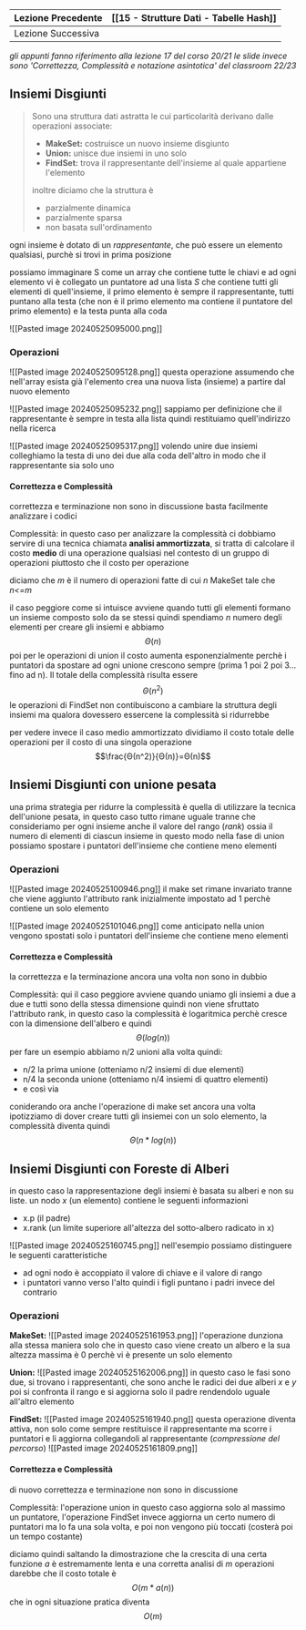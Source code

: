| Lezione Precedente | [[15 - Strutture Dati - Tabelle Hash]] |
| ------------------ | -------------------------------------- |
| Lezione Successiva |                                        |
_gli appunti fanno riferimento alla lezione 17 del corso 20/21 le slide invece sono 'Correttezza, Complessità e notazione asintotica' del classroom 22/23_

## Insiemi Disgiunti
>Sono una struttura dati astratta le cui particolarità derivano dalle operazioni associate:
>- **MakeSet:** costruisce un nuovo insieme disgiunto
>- **Union:** unisce due insiemi in uno solo
>- **FindSet:** trova il rappresentante dell'insieme al quale appartiene l'elemento
>
>inoltre diciamo che la struttura è
>- parzialmente dinamica
>- parzialmente sparsa
>- non basata sull'ordinamento

ogni insieme è dotato di un *rappresentante*, che può essere un elemento qualsiasi, purchè si trovi in prima posizione 

possiamo immaginare S come un array che contiene tutte le chiavi e ad ogni elemento vi è collegato un puntatore ad una lista *S* che contiene tutti gli elementi di quell'insieme, il primo elemento è sempre il rappresentante, tutti puntano alla testa (che non è il primo elemento ma contiene il puntatore del primo elemento) e la testa punta alla coda

![[Pasted image 20240525095000.png]]

### Operazioni
![[Pasted image 20240525095128.png]]
questa operazione assumendo che nell'array esista già l'elemento crea una nuova lista (insieme) a partire dal nuovo elemento

![[Pasted image 20240525095232.png]]
sappiamo per definizione che il rappresentante è sempre in testa alla lista quindi restituiamo quell'indirizzo nella ricerca

![[Pasted image 20240525095317.png]]
volendo unire due insiemi colleghiamo la testa di uno dei due alla coda dell'altro in modo che il rappresentante sia solo uno 

#### Correttezza e Complessità
correttezza e terminazione non sono in discussione basta facilmente analizzare i codici

Complessità:
in questo caso per analizzare la complessità ci dobbiamo servire di una tecnica chiamata **analisi ammortizzata**, si tratta di calcolare il costo **medio** di una operazione qualsiasi nel contesto di un gruppo di operazioni piuttosto che il costo per operazione

diciamo che *m* è il numero di operazioni fatte di cui *n* MakeSet tale che *n<=m*

il caso peggiore come si intuisce avviene quando tutti gli elementi formano un insieme composto solo da se stessi quindi spendiamo *n* numero degli elementi per creare gli insiemi e abbiamo $$Θ(n)$$poi per le operazioni di union il costo aumenta esponenzialmente perchè i puntatori da spostare ad ogni unione crescono sempre (prima 1 poi 2 poi 3... fino ad n).
Il totale della complessità risulta essere $$Θ(n^2)$$ le operazioni di FindSet non contibuiscono a cambiare la struttura degli insiemi ma qualora dovessero essercene la complessità si ridurrebbe

per vedere invece il caso medio ammortizzato dividiamo il costo totale delle operazioni per il costo di una singola operazione $$\frac{Θ(n^2)}{Θ(n)}=Θ(n)$$
## Insiemi Disgiunti con unione pesata
una prima strategia per ridurre la complessità è quella di utilizzare la tecnica dell'unione pesata, in questo caso tutto rimane uguale tranne che consideriamo per ogni insieme anche il valore del rango (*rank*) ossia il numero di elementi di ciascun insieme in questo modo nella fase di union possiamo spostare i puntatori dell'insieme che contiene meno elementi

### Operazioni
![[Pasted image 20240525100946.png]]
il make set rimane invariato tranne che viene aggiunto l'attributo rank inizialmente impostato ad 1 perchè contiene un solo elemento

![[Pasted image 20240525101046.png]]
come anticipato nella union vengono spostati solo i puntatori dell'insieme che contiene meno elementi

#### Correttezza e Complessità
la correttezza e la terminazione ancora una volta non sono in dubbio

Complessità:
qui il caso peggiore avviene quando uniamo gli insiemi a due a due e tutti sono della stessa dimensione quindi non viene sfruttato l'attributo rank, in questo caso la complessità è logaritmica perchè cresce con la dimensione dell'albero e quindi $$Θ(log(n))$$per fare un esempio abbiamo n/2 unioni alla volta quindi:
- n/2 la prima unione (otteniamo n/2 insiemi di due elementi)
- n/4 la seconda unione (otteniamo n/4 insiemi di quattro elementi)
- e così via

coniderando ora anche l'operazione di make set ancora una volta ipotizziamo di dover creare tutti gli insiemei con un solo elemento, la complessità diventa quindi $$Θ(n*log(n))$$
## Insiemi Disgiunti con Foreste di Alberi
in questo caso la rappresentazione degli insiemi è basata su alberi e non su liste.
un nodo *x* (un elemento) contiene le seguenti informazioni
- x.p (il padre)
- x.rank (un limite superiore all'altezza del sotto-albero radicato in x)

![[Pasted image 20240525160745.png]]
nell'esempio possiamo distinguere le seguenti caratteristiche
- ad ogni nodo è accoppiato il valore di chiave e il valore di rango
- i puntatori vanno verso l'alto quindi i figli puntano i padri invece del contrario

### Operazioni
**MakeSet:**
![[Pasted image 20240525161953.png]]
l'operazione dunziona alla stessa maniera solo che in questo caso viene creato un albero e la sua altezza massima è 0 perchè vi è presente un solo elemento

**Union:**
![[Pasted image 20240525162006.png]]
in questo caso le fasi sono due, si trovano i rappresentanti, che sono anche le radici dei due alberi *x* e *y* poi si confronta il rango e si aggiorna solo il padre rendendolo uguale all'altro elemento

**FindSet:** 
![[Pasted image 20240525161940.png]]
questa operazione diventa attiva, non solo come sempre restituisce il rappresentante ma scorre i puntatori e li aggiorna collegandoli al rappresentante (*compressione del percorso*)
![[Pasted image 20240525161809.png]]

#### Correttezza e Complessità
di nuovo correttezza e terminazione non sono in discussione

Complessità:
l'operazione union in questo caso aggiorna solo al massimo un puntatore, l'operazione FindSet invece aggiorna un certo numero di puntatori ma lo fa una sola volta, e poi non vengono più toccati (costerà poi un tempo costante) 

diciamo quindi saltando la dimostrazione che la crescita di una certa funzione *a* è estremamente lenta e una corretta analisi di *m* operazioni darebbe che il costo totale è $$O(m * a(n))$$che in ogni situazione pratica diventa $$O(m)$$
